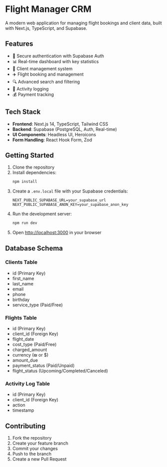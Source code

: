 # Flight Manager CRM

A modern web application for managing flight bookings and client data, built with Next.js, TypeScript, and Supabase.

## Features

- 🔐 Secure authentication with Supabase Auth
- 📊 Real-time dashboard with key statistics
- 👥 Client management system
- ✈️ Flight booking and management
- 🔍 Advanced search and filtering
- 📝 Activity logging
- 💰 Payment tracking

## Tech Stack

- **Frontend**: Next.js 14, TypeScript, Tailwind CSS
- **Backend**: Supabase (PostgreSQL, Auth, Real-time)
- **UI Components**: Headless UI, Heroicons
- **Form Handling**: React Hook Form, Zod

## Getting Started

1. Clone the repository
2. Install dependencies:
   ```bash
   npm install
   ```
3. Create a `.env.local` file with your Supabase credentials:
   ```
   NEXT_PUBLIC_SUPABASE_URL=your_supabase_url
   NEXT_PUBLIC_SUPABASE_ANON_KEY=your_supabase_anon_key
   ```
4. Run the development server:
   ```bash
   npm run dev
   ```
5. Open [http://localhost:3000](http://localhost:3000) in your browser

## Database Schema

### Clients Table
- id (Primary Key)
- first_name
- last_name
- email
- phone
- birthday
- service_type (Paid/Free)

### Flights Table
- id (Primary Key)
- client_id (Foreign Key)
- flight_date
- cost_type (Paid/Free)
- charged_amount
- currency (₪ or $)
- amount_due
- payment_status (Paid/Unpaid)
- flight_status (Upcoming/Completed/Canceled)

### Activity Log Table
- id (Primary Key)
- client_id (Foreign Key)
- action
- timestamp

## Contributing

1. Fork the repository
2. Create your feature branch
3. Commit your changes
4. Push to the branch
5. Create a new Pull Request
